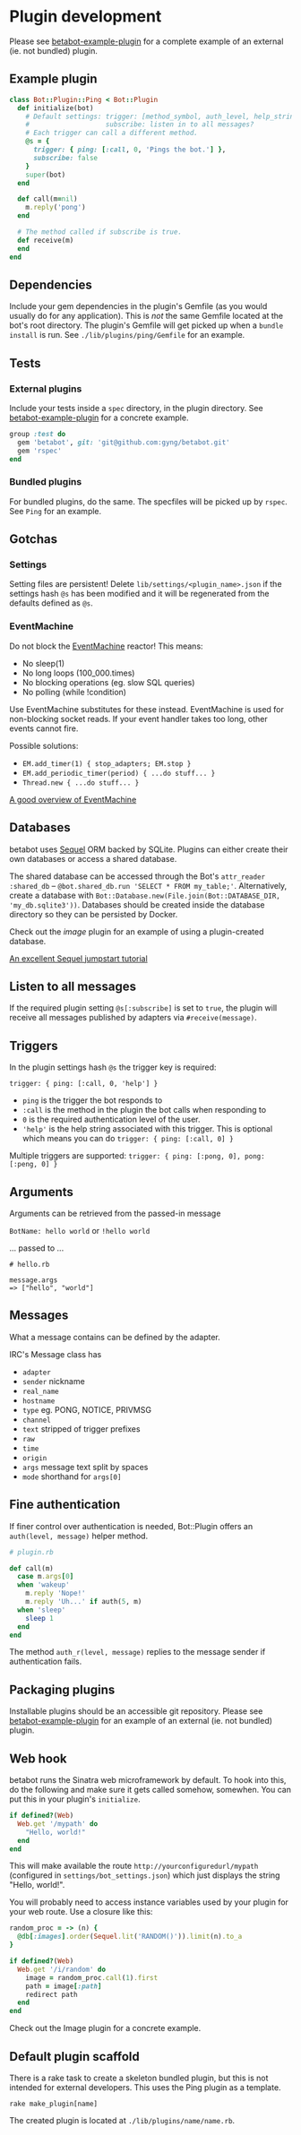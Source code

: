 # Plugin development

Please see [betabot-example-plugin](https://github.com/gyng/betabot-example-plugin) for a complete example of an external (ie. not bundled) plugin.

## Example plugin

```ruby
class Bot::Plugin::Ping < Bot::Plugin
  def initialize(bot)
    # Default settings: trigger: [method_symbol, auth_level, help_string]
    #                   subscribe: listen in to all messages?
    # Each trigger can call a different method.
    @s = {
      trigger: { ping: [:call, 0, 'Pings the bot.'] },
      subscribe: false
    }
    super(bot)
  end

  def call(m=nil)
    m.reply('pong')
  end

  # The method called if subscribe is true.
  def receive(m)
  end
end
```

## Dependencies

Include your gem dependencies in the plugin's Gemfile (as you would usually do for any application). This is *not* the same Gemfile located at the bot's root directory. The plugin's Gemfile will get picked up when a `bundle install` is run. See `./lib/plugins/ping/Gemfile` for an example.

## Tests

### External plugins

Include your tests inside a `spec` directory, in the plugin directory. See [betabot-example-plugin](https://github.com/gyng/betabot-example-plugin) for a concrete example.

```ruby
group :test do
  gem 'betabot', git: 'git@github.com:gyng/betabot.git'
  gem 'rspec'
end
```

### Bundled plugins

For bundled plugins, do the same. The specfiles will be picked up by `rspec`. See `Ping` for an example.

## Gotchas

### Settings

Setting files are persistent! Delete `lib/settings/<plugin_name>.json` if the settings hash `@s` has been modified and it will be regenerated from the defaults defined as `@s`.

### EventMachine

Do not block the [EventMachine](https://github.com/eventmachine/eventmachine) reactor! This means:

* No sleep(1)
* No long loops (100_000.times)
* No blocking operations (eg. slow SQL queries)
* No polling (while !condition)

Use EventMachine substitutes for these instead. EventMachine is used for non-blocking socket reads. If your event handler takes too long, other events cannot fire.

Possible solutions:

* `EM.add_timer(1) { stop_adapters; EM.stop }`
* `EM.add_periodic_timer(period) { ...do stuff... }`
* `Thread.new { ...do stuff... }`

[A good overview of EventMachine](http://www.scribd.com/doc/28253878/EventMachine-scalable-non-blocking-i-o-in-ruby)

## Databases

betabot uses [Sequel](https://github.com/jeremyevans/sequel) ORM backed by SQLite. Plugins can either create their own databases or access a shared database.

The shared database can be accessed through the Bot's `attr_reader :shared_db` &ndash; `@bot.shared_db.run 'SELECT * FROM my_table;'`. Alternatively, create a database with `Bot::Database.new(File.join(Bot::DATABASE_DIR, 'my_db.sqlite3'))`. Databases should be created inside the database directory so they can be persisted by Docker.

Check out the *image* plugin for an example of using a plugin-created database.

[An excellent Sequel jumpstart tutorial](http://tutorials.jumpstartlab.com/topics/sequel.html)

## Listen to all messages

If the required plugin setting `@s[:subscribe]` is set to `true`, the plugin will receive all messages published by adapters via `#receive(message)`.

## Triggers

In the plugin settings hash `@s` the trigger key is required:

    trigger: { ping: [:call, 0, 'help'] }

* `ping` is the trigger the bot responds to
* `:call` is the method in the plugin the bot calls when responding to
* `0` is the required authentication level of the user.
* `'help'` is the help string associated with this trigger. This is optional which means you can do `trigger: { ping: [:call, 0] }`

Multiple triggers are supported: `trigger: { ping: [:pong, 0], pong: [:peng, 0] }`

## Arguments

Arguments can be retrieved from the passed-in message

`BotName: hello world` or `!hello world`

... passed to ...

    # hello.rb

    message.args
    => ["hello", "world"]

## Messages

What a message contains can be defined by the adapter.

IRC's Message class has

* `adapter`
* `sender` nickname
* `real_name`
* `hostname`
* `type` eg. PONG, NOTICE, PRIVMSG
* `channel`
* `text` stripped of trigger prefixes
* `raw`
* `time`
* `origin`
* `args` message text split by spaces
* `mode` shorthand for `args[0]`

## Fine authentication

If finer control over authentication is needed, Bot::Plugin offers an `auth(level, message)` helper method.

```ruby
# plugin.rb

def call(m)
  case m.args[0]
  when 'wakeup'
    m.reply 'Nope!'
    m.reply 'Uh...' if auth(5, m)
  when 'sleep'
    sleep 1
  end
end

```

The method `auth_r(level, message)` replies to the message sender if authentication fails.

## Packaging plugins

Installable plugins should be an accessible git repository. Please see [betabot-example-plugin](https://github.com/gyng/betabot-example-plugin) for an example of an external (ie. not bundled) plugin.

## Web hook

betabot runs the Sinatra web microframework by default. To hook into this, do the following and make sure it gets called somehow, somewhen. You can put this in your plugin's `initialize`.

```ruby
if defined?(Web)
  Web.get '/mypath' do
    "Hello, world!"
  end
end
```

This will make available the route `http://yourconfiguredurl/mypath` (configured in `settings/bot_settings.json`) which just displays the string "Hello, world!".

You will probably need to access instance variables used by your plugin for your web route. Use a closure like this:

```ruby
random_proc = -> (n) {
  @db[:images].order(Sequel.lit('RANDOM()')).limit(n).to_a
}

if defined?(Web)
  Web.get '/i/random' do
    image = random_proc.call(1).first
    path = image[:path]
    redirect path
  end
end
```

Check out the Image plugin for a concrete example.

## Default plugin scaffold

There is a rake task to create a skeleton bundled plugin, but this is not intended for external developers. This uses the Ping plugin as a template.

    rake make_plugin[name]

The created plugin is located at `./lib/plugins/name/name.rb`.
